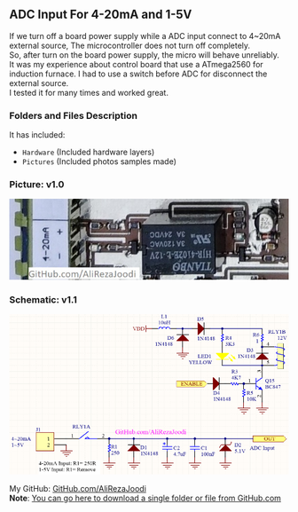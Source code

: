 ## ADC Input For 4-20mA and 1-5V
If we turn off a board power supply while a ADC input connect to 4~20mA external source, The microcontroller does not turn off completely.  
So, after turn on the board power supply, the micro will behave unreliably.  
It was my experience about control board that use a ATmega2560 for induction furnace. I had to use a switch before ADC for disconnect the external source.  
I tested it for many times and worked great.  

### Folders and Files Description
It has included:
- `Hardware` (Included hardware layers)
- `Pictures` (Included photos samples made)

### Picture: v1.0
![](Pictures/v1.0.jpg)

### Schematic: v1.1
![](Hardware/v1.1.png)

My GitHub: [GitHub.com/AliRezaJoodi](https://github.com/AliRezaJoodi)  
**Note**: [You can go here to download a single folder or file from GitHub.com](https://minhaskamal.github.io/DownGit/#/home)
